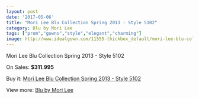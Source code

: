```yaml
---
layout: post
date: '2017-05-06'
title: "Mori Lee Blu Collection Spring 2013 - Style 5102"
category: Blu by Mori Lee
tags: ["prom","gowns","style","elegant","charming"]
image: http://www.idealgown.com/11555-thickbox_default/mori-lee-blu-collection-spring-2013-style-5102.jpg
---
```

Mori Lee Blu Collection Spring 2013 - Style 5102

On Sales: **$311.995**
<a href="https://www.idealgown.com/en/blu-by-mori-lee/4710-mori-lee-blu-collection-spring-2013-style-5102.html"><amp-img layout="responsive" width="600" height="600" src="//www.idealgown.com/11555-thickbox_default/mori-lee-blu-collection-spring-2013-style-5102.jpg" alt="Mori Lee Blu Collection Spring 2013 - Style 5102 0" /></a>
<a href="https://www.idealgown.com/en/blu-by-mori-lee/4710-mori-lee-blu-collection-spring-2013-style-5102.html"><amp-img layout="responsive" width="600" height="600" src="//www.idealgown.com/11557-thickbox_default/mori-lee-blu-collection-spring-2013-style-5102.jpg" alt="Mori Lee Blu Collection Spring 2013 - Style 5102 1" /></a>
<a href="https://www.idealgown.com/en/blu-by-mori-lee/4710-mori-lee-blu-collection-spring-2013-style-5102.html"><amp-img layout="responsive" width="600" height="600" src="//www.idealgown.com/11556-thickbox_default/mori-lee-blu-collection-spring-2013-style-5102.jpg" alt="Mori Lee Blu Collection Spring 2013 - Style 5102 2" /></a>

Buy it: [Mori Lee Blu Collection Spring 2013 - Style 5102](https://www.idealgown.com/en/blu-by-mori-lee/4710-mori-lee-blu-collection-spring-2013-style-5102.html "Mori Lee Blu Collection Spring 2013 - Style 5102")

View more: [Blu by Mori Lee](https://www.idealgown.com/en/57-blu-by-mori-lee "Blu by Mori Lee")